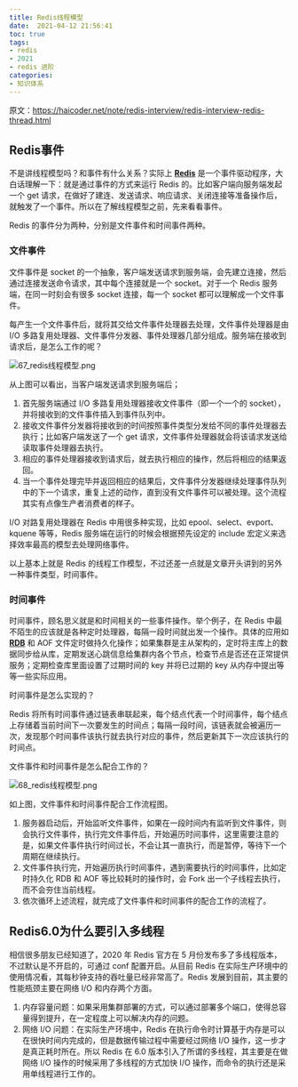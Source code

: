 ```yaml
---
title: Redis线程模型
date:  2021-04-12 21:56:41
toc: true
tags: 
- redis
- 2021
- redis 进阶
categories:
- 知识体系
---
```


原文：https://haicoder.net/note/redis-interview/redis-interview-redis-thread.html

## Redis事件

不是讲线程模型吗？和事件有什么关系？实际上 **[Redis](https://haicoder.net/redis/redis-tutorial.html)** 是一个事件驱动程序，大白话理解一下：就是通过事件的方式来运行 Redis 的。比如客户端向服务端发起一个 get 请求，在做好了建连、发送请求、响应请求、关闭连接等准备操作后，就触发了一个事件。所以在了解线程模型之前，先来看看事件。

Redis 的事件分为两种，分别是文件事件和时间事件两种。
<!-- more -->

### 文件事件

文件事件是 socket 的一个抽象，客户端发送请求到服务端，会先建立连接，然后通过连接发送命令请求，其中每个连接就是一个 socket。对于一个 Redis 服务端，在同一时刻会有很多 socket 连接，每一个 socket 都可以理解成一个文件事件。

每产生一个文件事件后，就将其交给文件事件处理器去处理，文件事件处理器是由 I/O 多路复用处理器、文件事件分发器、事件处理器几部分组成。服务端在接收到请求后，是怎么工作的呢？

![67_redis线程模型.png](https://wdj-1252419878.cos.ap-beijing.myqcloud.com/blog/2021-04-12-135345.png)

从上图可以看出，当客户端发送请求到服务端后；

1. 首先服务端通过 I/O 多路复用处理器接收文件事件（即一个一个的 socket），并将接收到的文件事件插入到事件队列中。
2. 接收文件事件分发器将接收到的时间按照事件类型分发给不同的事件处理器去执行；比如客户端发送了一个 get 请求，文件事件处理器就会将该请求发送给读取事件处理器去执行。
3. 相应的事件处理器接收到请求后，就去执行相应的操作，然后将相应的结果返回。
4. 当一个事件处理完毕并返回相应的结果后，文件事件分发器继续处理事件队列中的下一个请求，重复上述的动作，直到没有文件事件可以被处理。这个流程其实有点像生产者消费者的样子。

I/O 对路复用处理器在 Redis 中用很多种实现，比如 epool、select、evport、kquene 等等，Redis 服务端在运行的时候会根据预先设定的 include 宏定义来选择效率最高的模型去处理网络事件。

以上基本上就是 Redis 的线程工作模型，不过还差一点就是文章开头讲到的另外一种事件类型，时间事件。

### 时间事件

时间事件，顾名思义就是和时间相关的一些事件操作。举个例子，在 Redis 中最不陌生的应该就是各种定时处理器，每隔一段时间就出发一个操作。具体的应用如 **[RDB](https://haicoder.net/note/redis-interview/redis-interview-redis-rdb-aof.html)** 和 AOF 文件定时做持久化操作；如果集群是主从架构的，定时将主库上的数据同步给从库，定期发送心跳信息给集群内各个节点，检查节点是否还在正常提供服务；定期检查库里面设置了过期时间的 key 并将已过期的 key 从内存中提出等等一些实际应用。

时间事件是怎么实现的？

Redis 将所有时间事件通过链表串联起来，每个结点代表一个时间事件，每个结点上存储着当前时间下一次要发生的时间点；每隔一段时间，该链表就会被遍历一次，发现那个时间事件该执行就去执行对应的事件，然后更新其下一次应该执行的时间点。

文件事件和时间事件是怎么配合工作的？

![68_redis线程模型.png](https://wdj-1252419878.cos.ap-beijing.myqcloud.com/blog/2021-04-12-135349.png)

如上图，文件事件和时间事件配合工作流程图。

1. 服务器启动后，开始监听文件事件，如果在一段时间内有监听到文件事件，则会执行文件事件，执行完文件事件后，开始遍历时间事件，这里需要注意的是，如果文件事件执行时间过长，不会让其一直执行，而是暂停，等待下一个周期在继续执行。
2. 文件事件执行完，开始遍历执行时间事件，遇到需要执行的时间事件，比如定时持久化 RDB 和 AOF 等比较耗时的操作时，会 Fork 出一个子线程去执行，而不会夯住当前线程。
3. 依次循环上述流程，就完成了文件事件和时间事件的配合工作的流程了。

## Redis6.0为什么要引入多线程

相信很多朋友已经知道了，2020 年 Redis 官方在 5 月份发布多了多线程版本，不过默认是不开启的，可通过 conf 配置开启。从目前 Redis 在实际生产环境中的使用情况看，其每秒钟支持的吞吐量已经非常高了。Redis 发展到目前，其主要的性能瓶颈主要在网络 I/O 和内存两个方面。

1. 内存容量问题：如果采用集群部署的方式，可以通过部署多个端口，使得总容量得到提升，在一定程度上可以解决内存的问题。
2. 网络 I/O 问题：在实际生产环境中，Redis 在执行命令时计算基于内存是可以在很快时间内完成的，但是数据传输过程中需要经过网络 I/O 操作，这一步才是真正耗时所在。所以 Redis 在 6.0 版本引入了所谓的多线程，其主要是在做网络 I/O 操作的时候采用了多线程的方式加快 I/O 操作，而命令的执行还是采用单线程进行工作的。